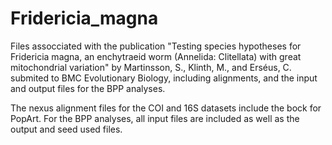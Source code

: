 # Fridericia_magna
Files assocciated with the publication "Testing species hypotheses for Fridericia magna, an enchytraeid worm (Annelida: Clitellata) with great mitochondrial variation" by Martinsson, S., Klinth, M., and Erséus, C. submited to BMC Evolutionary Biology, including alignments, and the input and output files for the BPP analyses.

The nexus alignment files for the COI and 16S datasets include the bock for PopArt.
For the BPP analyses, all input files are included as well as the output and seed used files.
